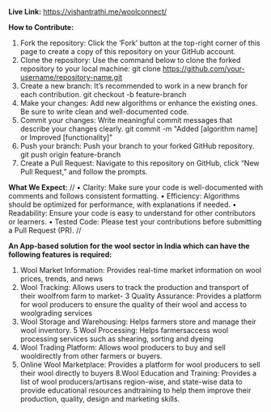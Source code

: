 **Live Link:** https://vishantrathi.me/woolconnect/

**How to Contribute:**
1.	Fork the repository: Click the ‘Fork’ button at the top-right corner of this page to create a copy of this repository on your GitHub account.
2.	Clone the repository: Use the command below to clone the forked repository to your local machine:
    git clone https://github.com/your-username/repository-name.git
3.  Create a new branch: It’s recommended to work in a new branch for each contribution.
    git checkout -b feature-branch
4.  Make your changes: Add new algorithms or enhance the existing ones. Be sure to write clean and well-documented code.
5.	Commit your changes: Write meaningful commit messages that describe your changes clearly.
    git commit -m "Added [algorithm name] or Improved [functionality]"
6.  Push your branch: Push your branch to your forked GitHub repository.
    git push origin feature-branch
7.	Create a Pull Request: Navigate to this repository on GitHub, click “New Pull Request,” and follow the prompts.

**What We Expect:**
//
•	Clarity: Make sure your code is well-documented with comments and follows consistent formatting.
•	Efficiency: Algorithms should be optimized for performance, with explanations if needed.
•	Readability: Ensure your code is easy to understand for other contributors or learners.
•	Tested Code: Please test your contributions before submitting a Pull Request (PR).
//

 **An App-based solution for the wool sector in India which can have the following features is required:** 
 1. Wool Market Information: Provides real-time market information on wool prices, trends, and news
 2. Wool Tracking: Allows users to track the production and transport of their woolfrom farm to market-
 3 Quality Assurance: Provides a platform for wool producers to ensure the quality of their wool and access to woolgrading services
 4. Wool Storage and Warehousing: Helps farmers store and manage their wool inventory. 
 5 Wool Processing: Helps farmersaccess wool processing services such as shearing, sorting and dyeing 
 6. Wool Trading Platform: Allows wool producers to buy and sell wooldirectly from other farmers or buyers.
 7. Online Wool Marketplace: Provides a platform for wool producers to sell their wool directly to buyers
 8.Wool Education and Training: Provides a list of wool producers/artisans region-wise, and state-wise data to
 provide educational resources andtraining to help them improve their production, quality, design and marketing skills.
